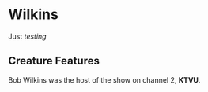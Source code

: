 # Wilkins

Just *testing*

## Creature Features

Bob Wilkins was the host of the show on channel 2, **KTVU**.

